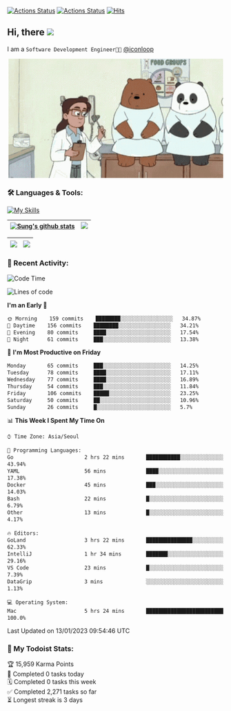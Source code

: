 
[![Actions Status](https://github.com/ddok2/ddok2/workflows/Todoist%20Readme/badge.svg)](https://github.com/ddok2/ddok2/actions)
[![Actions Status](https://github.com/ddok2/ddok2/workflows/wakatime-stats/badge.svg)](https://github.com/ddok2/ddok2/actions)
[![Hits](https://hits.seeyoufarm.com/api/count/incr/badge.svg?url=https%3A%2F%2Fgithub.com%2Fddok2&count_bg=%23FF9595&title_bg=%23555555&icon=github.svg&icon_color=%23FFFFFF&title=hits&edge_flat=false)](https://hits.seeyoufarm.com)

<!-- ![visitors](https://visitor-badge.laobi.icu/badge?page_id=ddok2.ddok2) -->
## Hi, there <img src="https://raw.githubusercontent.com/MartinHeinz/MartinHeinz/master/wave.gif" width="3%">

I am a `Software Development Engineer🧑‍💻` [@iconloop](https://github.com/iconloop)


<p align="center">
    <img align="center" alt="GIF" src="img/debugging.gif" />
</p>


### 🛠 Languages & Tools:

[![My Skills](https://skillicons.dev/icons?i=go,js,ts,py,express,react,svelte,jquery,pug,mongodb,mysql,redis,aws,docker,kubernetes)](https://skillicons.dev)


| <a href="https://github-readme-stats.vercel.app/api?username=ddok2&show_icons=true&include_all_commits=true&count_private=true&theme=buefy&hide_border=true"><img align="center" src="https://github-readme-stats.vercel.app/api?username=ddok2&show_icons=true&include_all_commits=true&count_private=true&theme=buefy&hide_border=true" alt="Sung's github stats" /></a> | <a href="https://github.com/ddok2"><img src="http://github-readme-streak-stats.herokuapp.com?user=ddok2&hide_border=true" /></a> |
| ------------- |------------- |


| <a href="https://github.com/ddok2"><img align="center" src="https://github-readme-stats.vercel.app/api/top-langs/?username=ddok2&theme=buefy&hide=html,css&hide_border=true" /></a> | <a href="https://github.com/ddok2"><img align="center" src="https://activity-graph.herokuapp.com/graph?username=ddok2&theme=github&hide_border=true" height="250" /></a> |
| ------------- |--------------------------------------------------------------------------------------------------------------------------------------------------------------------------|


<!-- <details open>
    <summary>📈 My GitHub Stats</summary>
    <p align="center">
        <a href="https://github.com/ddok2">
            <img align="center" src="https://github-readme-stats.vercel.app/api?username=ddok2&show_icons=true&include_all_commits=true&count_private=true&theme=buefy&hide_border=true" alt="Sung's github stats" />
        </a>
    </p>
</details>
<details>
    <summary>💬 Top Languages</summary>
    <p align="center"> 
        <a href="https://github.com/ddok2">
            <img align="center" src="https://github-readme-stats.vercel.app/api/top-langs/?username=ddok2&layout=compact&theme=buefy&hide=html,css&hide_border=true" />
        </a>
    </p>
</details> -->


### 🌈 Recent Activity:
<!--START_SECTION:waka-->
![Code Time](http://img.shields.io/badge/Code%20Time-1%2C901%20hrs%2051%20mins-blue)

![Lines of code](https://img.shields.io/badge/From%20Hello%20World%20I%27ve%20Written-3%20Million%20lines%20of%20code-blue)

**I'm an Early 🐤** 

```text
🌞 Morning    159 commits    ████████░░░░░░░░░░░░░░░░░   34.87% 
🌆 Daytime    156 commits    ████████░░░░░░░░░░░░░░░░░   34.21% 
🌃 Evening    80 commits     ████░░░░░░░░░░░░░░░░░░░░░   17.54% 
🌙 Night      61 commits     ███░░░░░░░░░░░░░░░░░░░░░░   13.38%

```
📅 **I'm Most Productive on Friday** 

```text
Monday       65 commits     ███░░░░░░░░░░░░░░░░░░░░░░   14.25% 
Tuesday      78 commits     ████░░░░░░░░░░░░░░░░░░░░░   17.11% 
Wednesday    77 commits     ████░░░░░░░░░░░░░░░░░░░░░   16.89% 
Thursday     54 commits     ███░░░░░░░░░░░░░░░░░░░░░░   11.84% 
Friday       106 commits    █████░░░░░░░░░░░░░░░░░░░░   23.25% 
Saturday     50 commits     ██░░░░░░░░░░░░░░░░░░░░░░░   10.96% 
Sunday       26 commits     █░░░░░░░░░░░░░░░░░░░░░░░░   5.7%

```


📊 **This Week I Spent My Time On** 

```text
⌚︎ Time Zone: Asia/Seoul

💬 Programming Languages: 
Go                       2 hrs 22 mins       ███████████░░░░░░░░░░░░░░   43.94% 
YAML                     56 mins             ████░░░░░░░░░░░░░░░░░░░░░   17.38% 
Docker                   45 mins             ███░░░░░░░░░░░░░░░░░░░░░░   14.03% 
Bash                     22 mins             █░░░░░░░░░░░░░░░░░░░░░░░░   6.79% 
Other                    13 mins             █░░░░░░░░░░░░░░░░░░░░░░░░   4.17%

🔥 Editors: 
GoLand                   3 hrs 22 mins       ███████████████░░░░░░░░░░   62.33% 
IntelliJ                 1 hr 34 mins        ███████░░░░░░░░░░░░░░░░░░   29.16% 
VS Code                  23 mins             █░░░░░░░░░░░░░░░░░░░░░░░░   7.39% 
DataGrip                 3 mins              ░░░░░░░░░░░░░░░░░░░░░░░░░   1.13%

💻 Operating System: 
Mac                      5 hrs 24 mins       █████████████████████████   100.0%

```


 Last Updated on 13/01/2023 09:54:46 UTC
<!--END_SECTION:waka-->

### 🚧 My Todoist Stats:
<!-- TODO-IST:START -->
🏆  15,959 Karma Points           
🌸  Completed 0 tasks today           
🗓  Completed 0 tasks this week           
✅  Completed 2,271 tasks so far           
⏳  Longest streak is 3 days
<!-- TODO-IST:END -->

